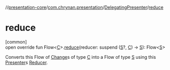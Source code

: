//[presentation-core](../../../index.md)/[com.chrynan.presentation](../index.md)/[DelegatingPresenter](index.md)/[reduce](reduce.md)

# reduce

[common]\
open override fun Flow&lt;[C](index.md)&gt;.[reduce](reduce.md)(reducer: suspend ([S](index.md)?, [C](index.md)) -&gt; [S](index.md)): Flow&lt;[S](index.md)&gt;

Converts this Flow of [Change](../-change/index.md)s of type [C](index.md) into a Flow of type [S](index.md) using this [Presenter](../-presenter/index.md)s [Reducer](../-reducer/index.md).
